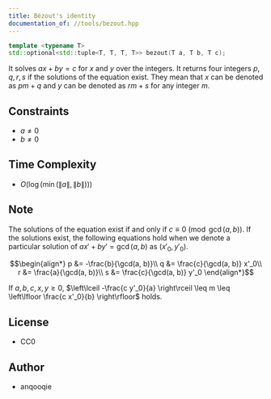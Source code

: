 ```yaml
---
title: Bézout's identity
documentation_of: //tools/bezout.hpp
---
```


```cpp
template <typename T>
std::optional<std::tuple<T, T, T, T>> bezout(T a, T b, T c);
```

It solves $ax + by = c$ for $x$ and $y$ over the integers.
It returns four integers $p, q, r, s$ if the solutions of the equation exist.
They mean that $x$ can be denoted as $pm + q$ and $y$ can be denoted as $rm + s$ for any integer $m$.

## Constraints
- $a \neq 0$
- $b \neq 0$

## Time Complexity
- $O(\log(\min(\|a\|, \|b\|)))$

## Note
The solutions of the equation exist if and only if $c \equiv 0 \pmod{\gcd(a, b)}$.
If the solutions exist, the following equations hold when we denote a particular solution of $a x' + b y' = \gcd(a, b)$ as $(x'_0, y'_0)$.

$$\begin{align*}
p &= -\frac{b}{\gcd(a, b)}\\
q &= \frac{c}{\gcd(a, b)} x'_0\\
r &= \frac{a}{\gcd(a, b)}\\
s &= \frac{c}{\gcd(a, b)} y'_0
\end{align*}$$

If $a, b, c, x, y \geq 0$, $\left\lceil -\frac{c y'_0}{a} \right\rceil \leq m \leq \left\lfloor \frac{c x'_0}{b} \right\rfloor$ holds.

## License
- CC0

## Author
- anqooqie
